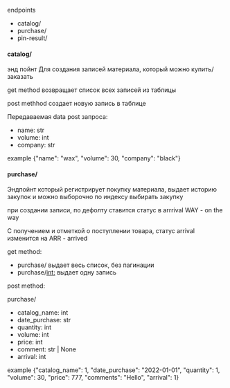 endpoints

- catalog/
- purchase/
- pin-result/

#### catalog/
энд пойнт Для создания записей материала, который можно купить/заказать

get method возвращает список всех записей из таблицы

post methhod создает новую запись в таблице

Передаваемая data post запроса:

- name: str
- volume: int
- company: str

example {"name": "wax", "volume": 30, "company": "black"}

#### purchase/
Эндпойнт который регистрирует покупку материала, выдает историю закупок и можно выборочно по индексу выбирать закупку

при создании записи, по дефолту ставится статус в arrrival WAY - on the way

С получением и отметкой о поступлении товара, статус arrival изменится на ARR - arrived

get method:

- purchase/ выдает весь список, без пагинации
- purchase/<int:> выдает одну запись

post method:

purchase/

- catalog_name: int
- date_purchase: str
- quantity: int
- volume: int
- price: int
- comment: str | None
- arrival: int

example {"catalog_name": 1, "date_purchase": "2022-01-01", "quantity": 1, "volume": 30, "price": 777, "comments": "Hello", "arrival": 1}
